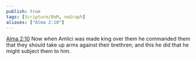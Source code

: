 ```yaml
---
publish: true
tags: [Scripture/BoM, noGraph]
aliases: ["Alma 2:10"]
---
```

[Alma 2:10](https://churchofjesuschrist.org/study/scriptures/bofm/alma/2?lang=eng&id=p10#p10) Now when Amlici was made king over them he commanded them that they should take up arms against their brethren; and this he did that he might subject them to him.
